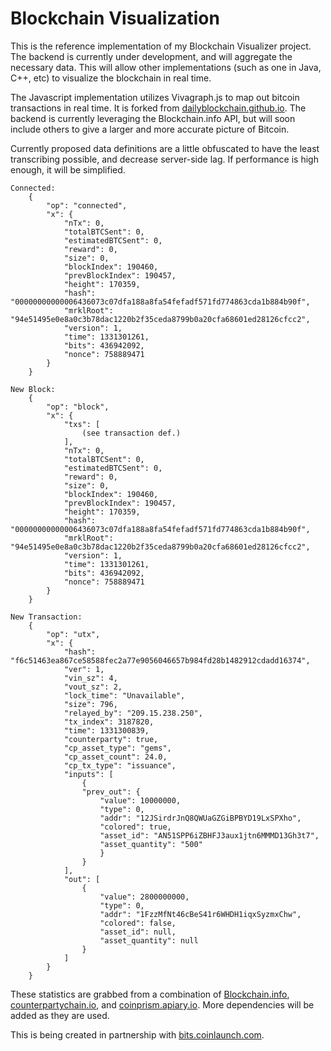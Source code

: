 Blockchain Visualization
=========================

This is the reference implementation of my Blockchain Visualizer project. The backend is currently under development, and will aggregate the necessary data. This will allow other implementations (such as one in Java, C++, etc) to visualize the blockchain in real time.

The Javascript implementation utilizes Vivagraph.js to map out bitcoin transactions in real time. It is forked from [dailyblockchain.github.io](http://dailyblockchain.github.io). The backend is currently leveraging the Blockchain.info API, but will soon include others to give a larger and more accurate picture of Bitcoin.

Currently proposed data definitions are a little obfuscated to have the least transcribing possible, and decrease server-side lag. If performance is high enough, it will be simplified.

    Connected:
        {
            "op": "connected",
            "x": {
                "nTx": 0,
                "totalBTCSent": 0,
                "estimatedBTCSent": 0,
                "reward": 0,
                "size": 0,
                "blockIndex": 190460,
                "prevBlockIndex": 190457,
                "height": 170359,
                "hash": "00000000000006436073c07dfa188a8fa54fefadf571fd774863cda1b884b90f",
                "mrklRoot": "94e51495e0e8a0c3b78dac1220b2f35ceda8799b0a20cfa68601ed28126cfcc2",
                "version": 1,
                "time": 1331301261,
                "bits": 436942092,
                "nonce": 758889471
            }
        }
[]()

    New Block:
        {
            "op": "block",
            "x": {
                "txs": [
                    (see transaction def.)
                ],
                "nTx": 0,
                "totalBTCSent": 0,
                "estimatedBTCSent": 0,
                "reward": 0,
                "size": 0,
                "blockIndex": 190460,
                "prevBlockIndex": 190457,
                "height": 170359,
                "hash": "00000000000006436073c07dfa188a8fa54fefadf571fd774863cda1b884b90f",
                "mrklRoot": "94e51495e0e8a0c3b78dac1220b2f35ceda8799b0a20cfa68601ed28126cfcc2",
                "version": 1,
                "time": 1331301261,
                "bits": 436942092,
                "nonce": 758889471
            }
        }
[]()

    New Transaction:
        {
            "op": "utx",
            "x": {
                "hash": "f6c51463ea867ce58588fec2a77e9056046657b984fd28b1482912cdadd16374",
                "ver": 1,
                "vin_sz": 4,
                "vout_sz": 2,
                "lock_time": "Unavailable",
                "size": 796,
                "relayed_by": "209.15.238.250",
                "tx_index": 3187820,
                "time": 1331300839,
                "counterparty": true,
                "cp_asset_type": "gems",
                "cp_asset_count": 24.0,
                "cp_tx_type": "issuance",
                "inputs": [
                    {
                    "prev_out": {
                        "value": 10000000,
                        "type": 0,
                        "addr": "12JSirdrJnQ8QWUaGZGiBPBYD19LxSPXho",
                        "colored": true,
                        "asset_id": "AN51SPP6iZBHFJ3aux1jtn6MMMD13Gh3t7",
                        "asset_quantity": "500"
                        }
                    }
                ],
                "out": [
                    {
                        "value": 2800000000,
                        "type": 0,
                        "addr": "1FzzMfNt46cBeS41r6WHDH1iqxSyzmxChw",
                        "colored": false,
                        "asset_id": null,
                        "asset_quantity": null
                    }
                ]
            }
        }
        
These statistics are grabbed from a combination of [Blockchain.info](https://blockchain.info/api/api_websocket), [counterpartychain.io](https://counterpartychain.io/api), and [coinprism.apiary.io](http://docs.coinprism.apiary.io/#reference/blockchain-query-apis/get-a-transaction/get). More dependencies will be added as they are used.

This is being created in partnership with [bits.coinlaunch.com](http://bits.coinlaunch.com).
